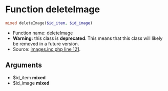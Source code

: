 Function deleteImage
===========================





```php
mixed deleteImage($id_item, $id_image)
```

* Function name: deleteImage
* **Warning:** this class is **deprecated**. This means that this class will likely be removed in a future version.
* Source: [images.inc.php line 121](https://github.com/PrestaShop/PrestaShop/blob/1.6.0.12/images.inc.php#L121).

Arguments
---------

* $id_item **mixed**
* $id_image **mixed**

